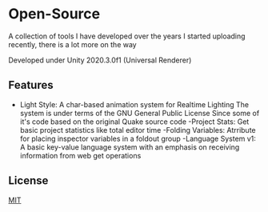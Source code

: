 # Open-Source
A collection of tools I have developed over the years
I started uploading recently, there is a lot more on the way

Developed under Unity 2020.3.0f1 (Universal Renderer)

## Features

- Light Style:
A char-based animation system for Realtime Lighting
The system is under terms of the GNU General Public License
Since some of it's code based on the original Quake source code
-Project Stats:
Get basic project statistics like total editor time
-Folding Variables:
Atrribute for placing inspector variables in a foldout group
-Language System v1:
A basic key-value language system 
with an emphasis on receiving information from web get operations

## License
[MIT](https://github.com/StaviRare/Open-Source/blob/main/LICENSE)

